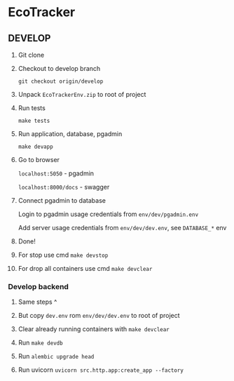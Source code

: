 # EcoTracker

## DEVELOP

1. Git clone
2. Checkout to develop branch

    `git checkout origin/develop`

3. Unpack `EcoTrackerEnv.zip` to root of project
4. Run tests

    `make tests`

5. Run application, database, pgadmin

    `make devapp`

6. Go to browser

    `localhost:5050` - pgadmin

    `localhost:8000/docs` - swagger

7. Connect pgadmin to database

    Login to pgadmin usage credentials from `env/dev/pgadmin.env`

    Add server usage credentials from `env/dev/dev.env`, see `DATABASE_*` env

8. Done!

9. For stop use cmd `make devstop`

10. For drop all containers use cmd `make devclear`

### Develop backend

1. Same steps ^

2. But copy `dev.env` rom `env/dev/dev.env` to root of project

3. Clear already running containers with `make devclear`

4. Run `make devdb`

5. Run `alembic upgrade head`

6. Run uvicorn `uvicorn src.http.app:create_app --factory`
